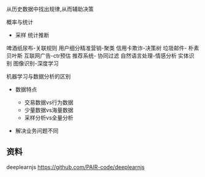 从历史数据中找出规律,从而辅助决策

概率与统计
- 采样 统计推断

啤酒纸尿布-关联规则
用户细分精准营销-聚类
信用卡欺诈-决策树
垃圾邮件- 朴素贝叶斯
互联网广告-ctr预估
推荐系统- 协同过滤
自然语言处理-情感分析 实体识别
图像识别-深度学习


机器学习与数据分析的区别
- 数据特点
    - 交易数据vs行为数据
    - 少量数据vs海量数据
    - 采样分析vs全量分析
    
- 解决业务问题不同

## 资料
deeplearnjs https://github.com/PAIR-code/deeplearnjs





